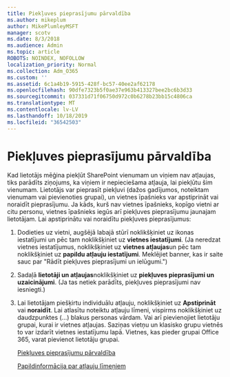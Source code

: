 ```yaml
---
title: Piekļuves pieprasījumu pārvaldība
ms.author: mikeplum
author: MikePlumleyMSFT
manager: scotv
ms.date: 8/3/2018
ms.audience: Admin
ms.topic: article
ROBOTS: NOINDEX, NOFOLLOW
localization_priority: Normal
ms.collection: Adm_O365
ms.custom: ''
ms.assetid: 6c1a4b19-5915-428f-bc57-40ee2af62178
ms.openlocfilehash: 90dfe7323b5f0ae37e963b413327bee2bc6b3d33
ms.sourcegitcommit: 037331d71f06750d972c0b6278b23bb15c4806ca
ms.translationtype: MT
ms.contentlocale: lv-LV
ms.lasthandoff: 10/18/2019
ms.locfileid: "36542503"
---
```

# <a name="manage-access-requests"></a>Piekļuves pieprasījumu pārvaldība

Kad lietotājs mēģina piekļūt SharePoint vienumam un viņiem nav atļaujas, tiks parādīts ziņojums, ka viņiem ir nepieciešama atļauja, lai piekļūtu šim vienumam. Lietotājs var pieprasīt piekļuvi (dažos gadījumos, noteiktam vienumam vai pievienoties grupai), un vietnes īpašnieks var apstiprināt vai noraidīt pieprasījumu. Ja kāds, kurš nav vietnes īpašnieks, kopīgo vietni ar citu personu, vietnes īpašnieks iegūs arī piekļuves pieprasījumu jaunajam lietotājam. Lai apstiprinātu vai noraidītu piekļuves pieprasījumus:
  
1. Dodieties uz vietni, augšējā labajā stūrī noklikšķiniet uz ikonas iestatījumi un pēc tam noklikšķiniet uz **vietnes iestatījumi**. (Ja neredzat vietnes iestatījumus, noklikšķiniet uz **vietnes atļaujas**un pēc tam noklikšķiniet uz **papildu atļauju iestatījumi**. Meklējiet banner, kas ir saite sauc par "Rādīt piekļuves pieprasījumi un ielūgumi.")
    
2. Sadaļā **lietotāji un atļaujas**noklikšķiniet uz **piekļuves pieprasījumi un uzaicinājumi**. (Ja tas netiek parādīts, piekļuves pieprasījumi nav iesniegti.)
    
3. Lai lietotājam piešķirtu individuālu atļauju, noklikšķiniet uz **Apstiprināt** vai **noraidīt**. Lai atlasītu noteiktu atļauju līmeni, vispirms noklikšķiniet uz daudzpunktes (...) blakus personas vārdam. Vai arī pievienojiet lietotāju grupai, kurai ir vietnes atļaujas. Saziņas vietņu un klasisko grupu vietnēs to var izdarīt vietnes iestatījumu lapā. Vietnes, kas pieder grupai Office 365, varat pievienot lietotāju grupai.
    
    [Piekļuves pieprasījumu pārvaldība](https://go.microsoft.com/fwlink/?linkid=2008747)
    
    [Papildinformācija par atļauju līmeņiem](https://go.microsoft.com/fwlink/?linkid=867071)
    

